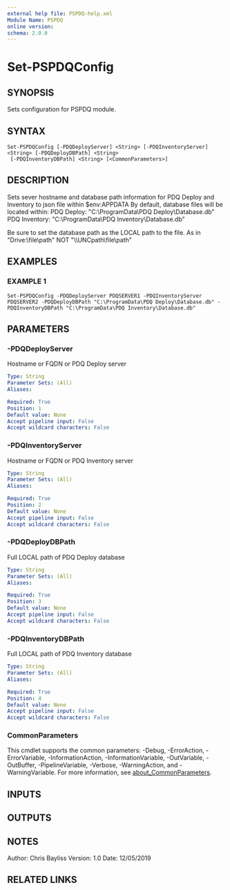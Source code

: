 ```yaml
---
external help file: PSPDQ-help.xml
Module Name: PSPDQ
online version:
schema: 2.0.0
---
```


# Set-PSPDQConfig

## SYNOPSIS
Sets configuration for PSPDQ module.

## SYNTAX

```
Set-PSPDQConfig [-PDQDeployServer] <String> [-PDQInventoryServer] <String> [-PDQDeployDBPath] <String>
 [-PDQInventoryDBPath] <String> [<CommonParameters>]
```

## DESCRIPTION
Sets sever hostname and database path information for PDQ Deploy and Inventory to json file within $env:APPDATA
By default, database files will be located within:
PDQ Deploy: "C:\ProgramData\PDQ Deploy\Database.db"
PDQ Inventory: "C:\ProgramData\PDQ Inventory\Database.db"

Be sure to set the database path as the LOCAL path to the file.
As in "Drive:\file\path" NOT "\\\\UNCpath\file\path"

## EXAMPLES

### EXAMPLE 1
```
Set-PSPDQConfig -PDQDeployServer PDQSERVER1 -PDQInventoryServer PDQSERVER2 -PDQDeployDBPath "C:\ProgramData\PDQ Deploy\Database.db" -PDQInventoryDBPath "C:\ProgramData\PDQ Inventory\Database.db"
```

## PARAMETERS

### -PDQDeployServer
Hostname or FQDN or PDQ Deploy server

```yaml
Type: String
Parameter Sets: (All)
Aliases:

Required: True
Position: 1
Default value: None
Accept pipeline input: False
Accept wildcard characters: False
```

### -PDQInventoryServer
Hostname or FQDN or PDQ Inventory server

```yaml
Type: String
Parameter Sets: (All)
Aliases:

Required: True
Position: 2
Default value: None
Accept pipeline input: False
Accept wildcard characters: False
```

### -PDQDeployDBPath
Full LOCAL path of PDQ Deploy database

```yaml
Type: String
Parameter Sets: (All)
Aliases:

Required: True
Position: 3
Default value: None
Accept pipeline input: False
Accept wildcard characters: False
```

### -PDQInventoryDBPath
Full LOCAL path of PDQ Inventory database

```yaml
Type: String
Parameter Sets: (All)
Aliases:

Required: True
Position: 4
Default value: None
Accept pipeline input: False
Accept wildcard characters: False
```

### CommonParameters
This cmdlet supports the common parameters: -Debug, -ErrorAction, -ErrorVariable, -InformationAction, -InformationVariable, -OutVariable, -OutBuffer, -PipelineVariable, -Verbose, -WarningAction, and -WarningVariable. For more information, see [about_CommonParameters](http://go.microsoft.com/fwlink/?LinkID=113216).

## INPUTS

## OUTPUTS

## NOTES
Author: Chris Bayliss
Version: 1.0
Date: 12/05/2019

## RELATED LINKS
